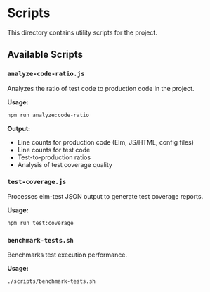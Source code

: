 # Scripts

This directory contains utility scripts for the project.

## Available Scripts

### `analyze-code-ratio.js`
Analyzes the ratio of test code to production code in the project.

**Usage:**
```bash
npm run analyze:code-ratio
```

**Output:**
- Line counts for production code (Elm, JS/HTML, config files)
- Line counts for test code
- Test-to-production ratios
- Analysis of test coverage quality

### `test-coverage.js`
Processes elm-test JSON output to generate test coverage reports.

**Usage:**
```bash
npm run test:coverage
```

### `benchmark-tests.sh`
Benchmarks test execution performance.

**Usage:**
```bash
./scripts/benchmark-tests.sh
```